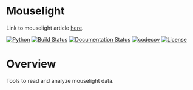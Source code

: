 # Mouselight
Link to mouselight article [here](https://www.hhmi.org/news/mouselight-project-maps-1000-neurons-and-counting-in-the-mouse-brain).

[![Python](https://img.shields.io/badge/python-3.6-blue.svg)]()
[![Build Status](https://travis-ci.com/neurodata/mouselight.svg?branch=master)](https://travis-ci.com/neurodata/mouselight)
[![Documentation Status](https://readthedocs.org/projects/mouselight/badge/?version=latest)](https://mouselight.readthedocs.io/en/latest/?badge=latest)
[![codecov](https://codecov.io/gh/neurodata/mouselight/branch/master/graph/badge.svg)](https://codecov.io/gh/neurodata/mouselight)
[![License](https://img.shields.io/badge/License-Apache%202.0-blue.svg)](https://opensource.org/licenses/Apache-2.0)

# Overview
Tools to read and analyze mouselight data.

